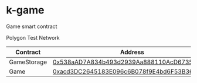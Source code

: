 # k-game
Game smart contract

Polygon Test Network

| Contract | Address |
| --- | --- |
| GameStorage | [0x538aAD7A834b493d2939Aa888110AcD6735853F2](https://mumbai.polygonscan.com/address/0x538aad7a834b493d2939aa888110acd6735853f2) |
| Game | [0xacd3DC2645183E096c6B078f9E4bd6F53B36219F](https://mumbai.polygonscan.com/address/0xacd3dc2645183e096c6b078f9e4bd6f53b36219f) |